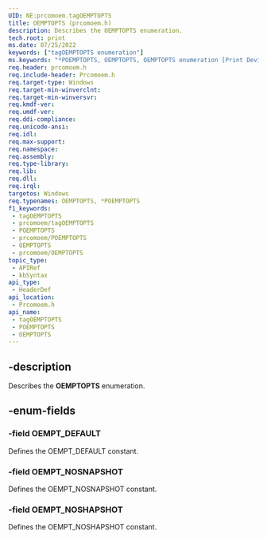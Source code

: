 ```yaml
---
UID: NE:prcomoem.tagOEMPTOPTS
title: OEMPTOPTS (prcomoem.h)
description: Describes the OEMPTOPTS enumeration.
tech.root: print
ms.date: 07/25/2022
keywords: ["tagOEMPTOPTS enumeration"]
ms.keywords: "*POEMPTOPTS, OEMPTOPTS, OEMPTOPTS enumeration [Print Devices], OEMPT_DEFAULT, OEMPT_NOSHAPSHOT, POEMPTOPTS, POEMPTOPTS enumeration pointer [Print Devices], prcomoem/OEMPTOPTS, prcomoem/OEMPT_DEFAULT, prcomoem/OEMPT_NOSHAPSHOT, prcomoem/POEMPTOPTS, print.oemptopts, tagOEMPTOPTS"
req.header: prcomoem.h
req.include-header: Prcomoem.h
req.target-type: Windows
req.target-min-winverclnt: 
req.target-min-winversvr: 
req.kmdf-ver: 
req.umdf-ver: 
req.ddi-compliance: 
req.unicode-ansi: 
req.idl: 
req.max-support: 
req.namespace: 
req.assembly: 
req.type-library: 
req.lib: 
req.dll: 
req.irql: 
targetos: Windows
req.typenames: OEMPTOPTS, *POEMPTOPTS
f1_keywords:
 - tagOEMPTOPTS
 - prcomoem/tagOEMPTOPTS
 - POEMPTOPTS
 - prcomoem/POEMPTOPTS
 - OEMPTOPTS
 - prcomoem/OEMPTOPTS
topic_type:
 - APIRef
 - kbSyntax
api_type:
 - HeaderDef
api_location:
 - Prcomoem.h
api_name:
 - tagOEMPTOPTS
 - POEMPTOPTS
 - OEMPTOPTS
---
```


## -description

Describes the **OEMPTOPTS** enumeration.

## -enum-fields

### -field OEMPT_DEFAULT

Defines the OEMPT_DEFAULT constant.

### -field OEMPT_NOSNAPSHOT

Defines the OEMPT_NOSNAPSHOT constant.

### -field OEMPT_NOSHAPSHOT

Defines the OEMPT_NOSHAPSHOT constant.
